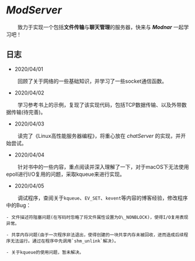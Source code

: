 # _ModServer_

&#160; &#160; &#160; &#160; 致力于实现一个包括**文件传输**与**聊天管理**的服务器，快来与 _**Modnar**_ 一起学习吧！

## 日志

- 2020/04/01

&#160; &#160; &#160; &#160; 回顾了关于网络的一些基础知识，并学习了一些socket通信函数。

- 2020/04/02

&#160; &#160; &#160; &#160; 学习参考书上的示例，复现了该实现代码，包括TCP数据传输、以及外带数据传输(待完善)。

- 2020/04/03

&#160; &#160; &#160; &#160; 读完了《Linux高性能服务器编程》，将重心放在 _chatServer_ 的实现，并开始尝试。

- 2020/04/04

&#160; &#160; &#160; &#160; 针对书中的一些内容，重点阅读并深入理解了一下，对于macOS下无法使用epoll进行I/O复用的问题，采取kqueue来进行实现。

- 2020/04/05

&#160; &#160; &#160; &#160; 调试程序，查阅关于`kqueue`、`EV_SET`、`kevent`等内容的博客经验，修改程序中的Bug：

    - 文件描述符阻塞问题(在写码时忽略了将文件属性设置为O\_NONBLOCK)，使得I/O复用表现异常。

    - 共享内存问题(由于一次程序非法退出，使得创建的一块共享内存未被回收，进而造成后续程序无法运行。通过在程序中先调用`shm_unlink`解决)。

    - 关于kqueue的使用问题，暂未解决。
